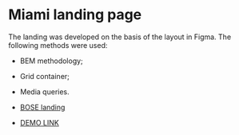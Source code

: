 # Miami landing page

The landing was developed on the basis of the layout in Figma. 
The following methods were used: 
  - BEM methodology;
  - Grid container;
  - Media queries.

- [BOSE landing](https://www.figma.com/file/OMjQNb3hg1LKMV4OwyQ3Ao/BOSE?node-id=0%3A1)
 
- [DEMO LINK](https://nata-prog123.github.io/layout_miami/) 
